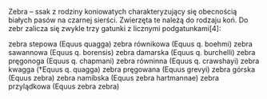 Zebra – ssak z rodziny koniowatych charakteryzujący się obecnością białych pasów na czarnej sierści. Zwierzęta te należą do rodzaju koń.
Do zebr zalicza się zwykle trzy gatunki z licznymi podgatunkami[4]:

zebra stepowa (Equus quagga)
zebra równikowa (Equus q. boehmi)
zebra sawannowa (Equus q. borensis)
zebra damarska (Equus q. burchelli)
zebra pręgonoga (Equus q. chapmani)
zebra równinna (Equus q. crawshayi)
zebra kwagga (†Equus q. quagga)
zebra pręgowana (Equus grevyi)
zebra górska (Equus zebra)
zebra namibska (Equus zebra hartmannae)
zebra przylądkowa (Equus zebra zebra)